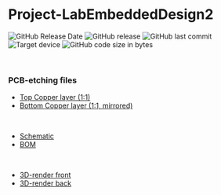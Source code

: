 # Project-LabEmbeddedDesign2

![GitHub Release Date](https://img.shields.io/github/release-date/Fescron/Project-LabEmbeddedDesign2.svg)
![GitHub release](https://img.shields.io/github/release/Fescron/Project-LabEmbeddedDesign2.svg)
![GitHub last commit](https://img.shields.io/github/last-commit/Fescron/Project-LabEmbeddedDesign2.svg)
![Target device](https://img.shields.io/badge/target%20device-EFM32HG322F64G-yellow.svg)
![GitHub code size in bytes](https://img.shields.io/github/languages/code-size/Fescron/Project-LabEmbeddedDesign2.svg)

<br/>

### PCB-etching files
- [Top Copper layer (1:1)](https://github.com/Fescron/Project-LabEmbeddedDesign2/blob/master/hardware/project-embeddedSystemDesign2/pdf/project-embeddedSystemDesign2-F_Cu.pdf)
- [Bottom Copper layer (1:1, mirrored)](https://github.com/Fescron/Project-LabEmbeddedDesign2/blob/master/hardware/project-embeddedSystemDesign2/pdf/project-embeddedSystemDesign2-B_Cu-mirrored.pdf)

<br/>

- [Schematic](https://github.com/Fescron/Project-LabEmbeddedDesign2/blob/master/hardware/project-embeddedSystemDesign2/pdf/project-embeddedSystemDesign2.pdf)
- [BOM](https://github.com/Fescron/Project-LabEmbeddedDesign2/blob/master/hardware/project-embeddedSystemDesign2/bom/bom-custom-gecko-v1-0.pdf)

<br/>

- [3D-render front](https://raw.githubusercontent.com/Fescron/Project-LabEmbeddedDesign2/master/hardware/project-embeddedSystemDesign2/3d-renders/project-embeddedSystemDesign2.png)
- [3D-render back](https://raw.githubusercontent.com/Fescron/Project-LabEmbeddedDesign2/master/hardware/project-embeddedSystemDesign2/3d-renders/project-embeddedSystemDesign2-back.png)
